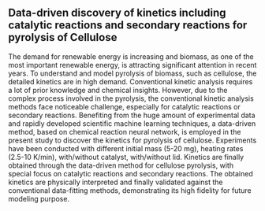 ## Data-driven discovery of kinetics including catalytic reactions and secondary reactions for pyrolysis of Cellulose

The demand for renewable energy is increasing and biomass, as one of the most important renewable energy, is attracting significant attention in recent years. To understand and model pyrolysis of biomass, such as cellulose, the detailed kinetics are in high demand. Conventional kinetic analysis requires a lot of prior knowledge and chemical insights. However, due to the complex process involved in the pyrolysis, the conventional kinetic analysis methods face noticeable challenge, especially for catalytic reactions or secondary reactions. Benefiting from the huge amount of experimental data and rapidly developed scientific machine learning techniques, a data-driven method, based on chemical reaction neural network, is employed in the present study to discover the kinetics for pyrolysis of cellulose. Experiments have been conducted with different initial mass (5-20 mg), heating rates (2.5-10 K/min), with/without catalyst, with/without lid. Kinetics are finally obtained through the data-driven method for cellulose pyrolysis, with special focus on catalytic reactions and secondary reactions. The obtained kinetics are physically interpreted and finally validated against the conventional data-fitting methods, demonstrating its high fidelity for future modeling purpose.
